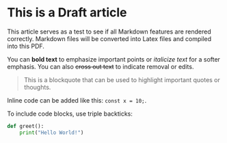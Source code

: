 # This is a Draft article

This article serves as a test to see if all Markdown features are rendered correctly. Markdown files will be converted into Latex files and compiled into this PDF.

You can **bold text** to emphasize important points or *italicize text* for a softer emphasis. You can also ~~cross out text~~ to indicate removal or edits.

> This is a
> blockquote that can be used to highlight important quotes or thoughts.

Inline code can be added like this: `const x = 10;`.


To include code blocks, use triple backticks:
```python
def greet():
    print("Hello World!")
```

